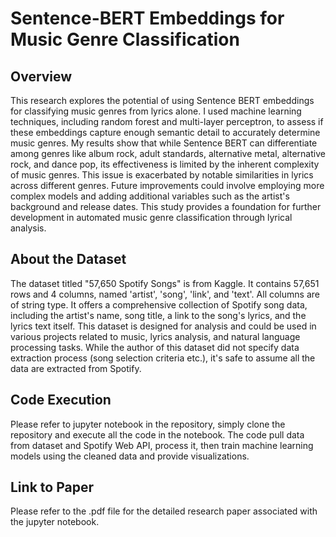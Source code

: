 # Sentence-BERT Embeddings for Music Genre Classification

## Overview
This research explores the potential of using Sentence BERT embeddings for classifying music genres from lyrics alone. I used machine learning techniques, including random forest and multi-layer perceptron, to assess if these embeddings capture enough semantic detail to accurately determine music genres. My results show that while Sentence BERT can differentiate among genres like album rock, adult standards, alternative metal, alternative rock, and dance pop, its effectiveness is limited by the inherent complexity of music genres. This issue is exacerbated by notable similarities in lyrics across different genres. Future improvements could involve employing more complex models and adding additional variables such as the artist's background and release dates. This study provides a foundation for further development in automated music genre classification through lyrical analysis.

## About the Dataset
The dataset titled "57,650 Spotify Songs" is from Kaggle. It contains 57,651 rows and 4 columns, named 'artist', 'song', 'link', and 'text'. All columns are of string type. It offers a comprehensive collection of Spotify song data, including the artist's name, song title, a link to the song's lyrics, and the lyrics text itself. This dataset is designed for analysis and could be used in various projects related to music, lyrics analysis, and natural language processing tasks. While the author of this dataset did not specify data extraction process (song selection criteria etc.), it's safe to assume all the data are extracted from Spotify.

## Code Execution
Please refer to jupyter notebook in the repository, simply clone the repository and execute all the code in the notebook. The code pull data from dataset and Spotify Web API, process it, then train machine learning models using the cleaned data and provide visualizations.

## Link to Paper
Please refer to the .pdf file for the detailed research paper associated with the jupyter notebook.